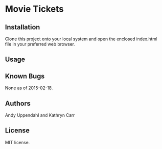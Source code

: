 Movie Tickets
======================



Installation
------------

Clone this project onto your local system and open the enclosed
index.html file in your preferred web browser.

Usage
-----



Known Bugs
----------

None as of 2015-02-18.

Authors
-------

Andy Uppendahl and Kathryn Carr

License
-------

MIT license.
